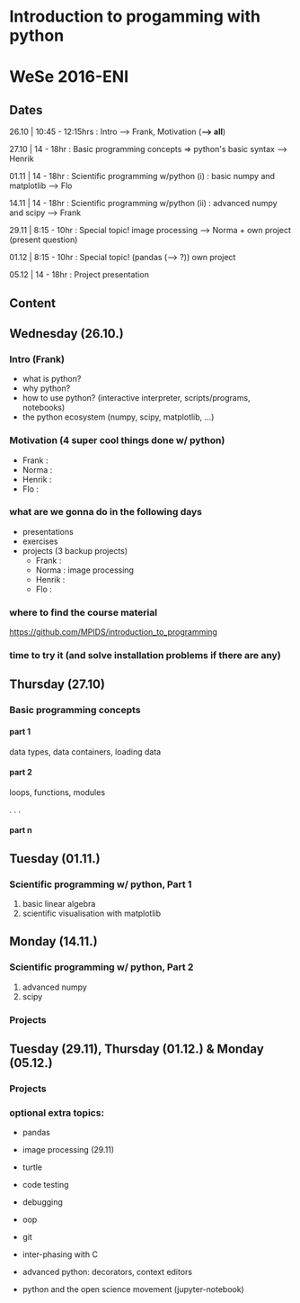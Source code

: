 # Introduction to progamming with python


WeSe 2016-ENI
=============


Dates
-----

26.10 | 10:45 - 12:15hrs : Intro --> Frank, Motivation (**--> all**)

27.10 | 14 - 18hr : Basic programming concepts => python's basic syntax --> Henrik

01.11 | 14 - 18hr : Scientific programming w/python (i) : basic numpy and matplotlib --> Flo

14.11 | 14 - 18hr : Scientific programming w/python (ii) : advanced numpy and scipy --> Frank

29.11 | 8:15 - 10hr : Special topic! image processing --> Norma + own project (present question) 

01.12 | 8:15 - 10hr : Special topic! (pandas  (--> ?)) own project

05.12 | 14 - 18hr : Project presentation


Content
-------

## Wednesday (26.10.)

### Intro (Frank)
* what is python?
* why python?
* how to use python? (interactive interpreter, scripts/programs, notebooks) 
* the python ecosystem (numpy, scipy, matplotlib, ...)

### Motivation (4 super cool things done w/ python)
* Frank : 
* Norma : 
* Henrik : 
* Flo :

### what are we gonna do in the following days
* presentations
* exercises
* projects (3 backup projects)
	* Frank :  
	* Norma : image processing
	* Henrik : 
	* Flo : 

### where to find the course material
https://github.com/MPIDS/introduction_to_programming 

### time to try it (and solve installation problems if there are any) 

## Thursday (27.10)

### Basic programming concepts

#### part 1

data types, data containers, loading data

#### part 2

loops, functions, modules

.
.
.
#### part n

## Tuesday (01.11.)

### Scientific programming w/ python, Part 1
1. basic linear algebra
2. scientific visualisation with matplotlib

## Monday (14.11.)

### Scientific programming w/ python, Part 2
1. advanced numpy
2. scipy

### Projects

## Tuesday (29.11), Thursday (01.12.) & Monday (05.12.)

### Projects 

### optional extra topics:

* pandas

* image processing (29.11)

* turtle

* code testing

* debugging

* oop

* git

* inter-phasing with C

* advanced python: decorators, context editors

* python and the open science movement (jupyter-notebook)

